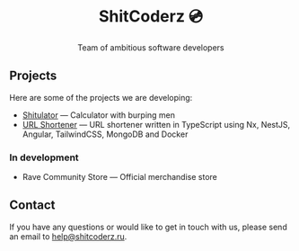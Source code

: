 <div align="center">
  <h1>ShitCoderz 💿</h1>
  <p>Team of ambitious software developers
</div>

## Projects

Here are some of the projects we are developing:
- [Shitulator](https://github.com/ShitCoderz/shitucaltor) — Calculator with burping men
- [URL Shortener](https://github.com/ShitCoderz/url-shortener) — URL shortener written in TypeScript using Nx, NestJS, Angular, TailwindCSS, MongoDB and Docker

### In development
- Rave Community Store — Official merchandise store

## Contact
If you have any questions or would like to get in touch with us, please send an email to [help@shitcoderz.ru](mailto:help@shitcoderz.ru).
